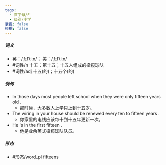 ```yaml
---
tags:
  - 首字母/F
  - 级别/小学
掌握: false
模糊: false
---
```

##### 词义
- 英：/ˌfɪfˈtiːn/； 美：/ˌfɪfˈtiːn/
- #词性/n  十五；第十五；十五人组成的橄揽球队
- #词性/adj  十五(的)；十五个(的)
##### 例句
- In those days most people left school when they were only fifteen years old .
	- 那时候，大多数人上学只上到十五岁。
- The wiring in your house should be renewed every ten to fifteen years .
	- 你家里的电线应该每十到十五年更新一次。
- He 's in the first fifteen .
	- 他是业余英式橄榄球队队员。
##### 形态
- #形态/word_pl fifteens
